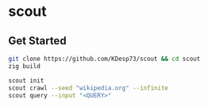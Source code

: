 # scout

## Get Started

```bash
git clone https://github.com/KDesp73/scout && cd scout
zig build
```

```bash
scout init
scout crawl --seed "wikipedia.org" --infinite
scout query --input "<QUERY>"
```
